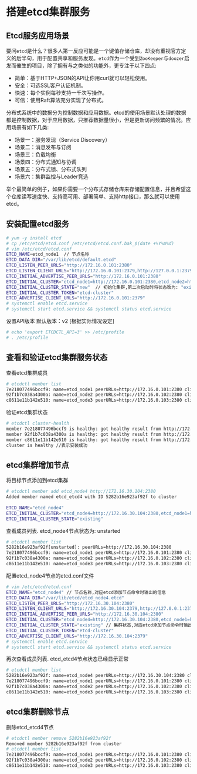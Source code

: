 # 搭建etcd集群服务

## Etcd服务应用场景

要问`etcd`是什么？很多人第一反应可能是一个键值存储仓库，却没有重视官方定义的后半句，用于配置共享和服务发现。`etcd`作为一个受到`ZooKeeper`与`doozer`启发而催生的项目，除了拥有与之类似的功能外，更专注于以下四点:

+ 简单：基于HTTP+JSON的API让你用curl就可以轻松使用。
+ 安全：可选SSL客户认证机制。
+ 快速：每个实例每秒支持一千次写操作。
+ 可信：使用Raft算法充分实现了分布式。

分布式系统中的数据分为控制数据和应用数据。etcd的使用场景默认处理的数据都是控制数据，对于应用数据，只推荐数据量很小，但是更新访问频繁的情况。应用场景有如下几类: 

+ 场景一：服务发现（Service Discovery）
+ 场景二：消息发布与订阅
+ 场景三：负载均衡
+ 场景四：分布式通知与协调
+ 场景五：分布式锁、分布式队列
+ 场景六：集群监控与Leader竞选

举个最简单的例子，如果你需要一个分布式存储仓库来存储配置信息，并且希望这个仓库读写速度快、支持高可用、部署简单、支持http接口，那么就可以使用etcd。

## 安装配置etcd服务

``` bash
# yum -y install etcd
# cp /etc/etcd/etcd.conf /etc/etcd/etcd.conf.bak_$(date +%Y%m%d)
# vim /etc/etcd/etcd.conf
ETCD_NAME=etcd_node1  // 节点名称
ETCD_DATA_DIR="/var/lib/etcd/default.etcd"
ETCD_LISTEN_PEER_URLS="http://172.16.0.101:2380"
ETCD_LISTEN_CLIENT_URLS="http://172.16.0.101:2379,http://127.0.0.1:2379"  // 必须增加127.0.0.1否则启动会报错
ETCD_INITIAL_ADVERTISE_PEER_URLS="http://172.16.0.101:2380"
ETCD_INITIAL_CLUSTER="etcd_node1=http://172.16.0.101:2380,etcd_node2=http://172.16.0.102:2380,etcd_node3=http://172.16.0.103:2380"  // 集群IP地址
ETCD_INITIAL_CLUSTER_STATE="new"  // 初始化集群,第二次启动时将状态改为: "existing"
ETCD_INITIAL_CLUSTER_TOKEN="etcd-cluster"
ETCD_ADVERTISE_CLIENT_URLS="http://172.16.0.101:2379"
# systemctl enable etcd.service 
# systemctl start etcd.service && systemctl status etcd.service
```

设置API版本 默认版本：v2 [根据实际情况设定]

``` bash
# echo 'export ETCDCTL_API=3' >> /etc/profile
# . /etc/profile
```

## 查看和验证etcd集群服务状态

查看etcd集群成员

``` bash
# etcdctl member list
7e218077496bccf9: name=etcd_node1 peerURLs=http://172.16.0.101:2380 clientURLs=http://172.16.0.101:2379 isLeader=true
92f1b7c038a4300a: name=etcd_node2 peerURLs=http://172.16.0.102:2380 clientURLs=http://172.16.0.102:2379 isLeader=false
c8611e11b142e510: name=etcd_node3 peerURLs=http://172.16.0.103:2380 clientURLs=http://172.16.0.103:2379 isLeader=false
```

验证etcd集群状态

``` bash
# etcdctl cluster-health
member 7e218077496bccf9 is healthy: got healthy result from http://172.16.0.101:2379
member 92f1b7c038a4300a is healthy: got healthy result from http://172.16.0.102:2379
member c8611e11b142e510 is healthy: got healthy result from http://172.16.0.103:2379
cluster is healthy //表示安装成功
```

## etcd集群增加节点

将目标节点添加到etcd集群

``` bash
# etcdctl member add etcd_node4 http://172.16.30.104:2380
Added member named etcd_etcd4 with ID 5282b16e923af92f to cluster
 
ETCD_NAME="etcd_node4"
ETCD_INITIAL_CLUSTER="etcd_node4=http://172.16.30.104:2380,etcd_node1=http://172.16.0.101:2380,etcd_node2=http://172.16.0.102:2380,etcd_node3=http://172.16.0.103:2380"
ETCD_INITIAL_CLUSTER_STATE="existing"

```

查看成员列表. etcd_node4节点状态为: unstarted 

``` bash
# etcdctl member list
5282b16e923af92f[unstarted]: peerURLs=http://172.16.30.104:2380
7e218077496bccf9: name=etcd_node1 peerURLs=http://172.16.0.101:2380 clientURLs=http://172.16.0.101:2379 isLeader=true
92f1b7c038a4300a: name=etcd_node2 peerURLs=http://172.16.0.102:2380 clientURLs=http://172.16.0.102:2379 isLeader=false
c8611e11b142e510: name=etcd_node3 peerURLs=http://172.16.0.103:2380 clientURLs=http://172.16.0.103:2379 isLeader=false
```

配置etcd_node4节点的etcd.conf文件

``` bash
# vim /etc/etcd/etcd.conf
ETCD_NAME="etcd_node4" // 节点名称,对应etcd添加节点命令时输出的信息
ETCD_DATA_DIR="/var/lib/etcd/etcd_node4.etcd"
ETCD_LISTEN_PEER_URLS="http://172.16.30.104:2380"
ETCD_LISTEN_CLIENT_URLS="http://172.16.30.104:2379,http://127.0.0.1:2379"
ETCD_INITIAL_ADVERTISE_PEER_URLS="http://172.16.30.104:2380"
ETCD_INITIAL_CLUSTER="etcd_node4=http://172.16.30.104:2380,etcd_node1=http://172.16.0.101:2380,etcd_node2=http://172.16.0.101:2380,etcd_node3=http://172.16.0.103:2380" // 集群列表,对应etcd添加节点命令时输出的信息
ETCD_INITIAL_CLUSTER_STATE="existing" // 集群状态,对应etcd添加节点命令时输出的信息
ETCD_INITIAL_CLUSTER_TOKEN="etcd-cluster"
ETCD_ADVERTISE_CLIENT_URLS="http://172.16.30.104:2379"
# systemctl enable etcd.service 
# systemctl start etcd.service && systemctl status etcd.service
```

再次查看成员列表. etcd_etcd4节点状态已经显示正常

``` bash
# etcdctl member list
5282b16e923af92f: name=etcd_node4 peerURLs=http://172.16.30.104:2380 clientURLs=http://172.16.30.104:2379 isLeader=false
7e218077496bccf9: name=etcd_node1 peerURLs=http://172.16.0.101:2380 clientURLs=http://172.16.0.101:2379 isLeader=true
92f1b7c038a4300a: name=etcd_node2 peerURLs=http://172.16.0.102:2380 clientURLs=http://172.16.0.102:2379 isLeader=false
c8611e11b142e510: name=etcd_node3 peerURLs=http://172.16.0.103:2380 clientURLs=http://172.16.0.103:2379 isLeader=false
```

## etcd集群删除节点

删除etcd_etcd4节点

``` bash
# etcdctl member remove 5282b16e923af92f
Removed member 5282b16e923af92f from cluster
# etcdctl member list
7e218077496bccf9: name=etcd_node1 peerURLs=http://172.16.0.101:2380 clientURLs=http://172.16.0.101:2379 isLeader=true
92f1b7c038a4300a: name=etcd_node2 peerURLs=http://172.16.0.102:2380 clientURLs=http://172.16.0.102:2379 isLeader=false
c8611e11b142e510: name=etcd_node3 peerURLs=http://172.16.0.103:2380 clientURLs=http://172.16.0.103:2379 isLeader=false
```
